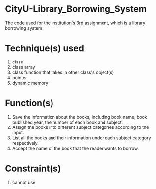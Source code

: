 # CityU-Library_Borrowing_System
The code used for the institution's 3rd assignment, which is a library borrowing system
# Technique(s) used
1. class
2. class array
3. class function that takes in other class's object(s)
4. pointer 
5. dynamic memory 
# Function(s)
1. Save the information about the books, including book name, book published year, 
the number of each book and subject. 
2. Assign the books into different subject categories according to the input. 
3. List all the books and their information under each subject category respectively.   
4. Accept the name of the book that the reader wants to borrow.
# Constraint(s)
1. cannot use <string>

